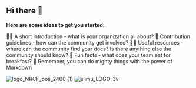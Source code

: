 ## Hi there 👋

**Here are some ideas to get you started:**

🙋‍♀️ A short introduction - what is your organization all about?
🌈 Contribution guidelines - how can the community get involved?
👩‍💻 Useful resources - where can the community find your docs? Is there anything else the community should know?
🍿 Fun facts - what does your team eat for breakfast?
🧙 Remember, you can do mighty things with the power of [Markdown](https://docs.github.com/github/writing-on-github/getting-started-with-writing-and-formatting-on-github/basic-writing-and-formatting-syntax)


![logo_NRCF_pos_2400 (1)](https://github.com/user-attachments/assets/4e114aab-774e-4f23-8f09-e5596242ef41)
![elimu_LOGO-3v](https://github.com/user-attachments/assets/0c3d9e67-abf7-408f-a4d9-904f606b3d68)
